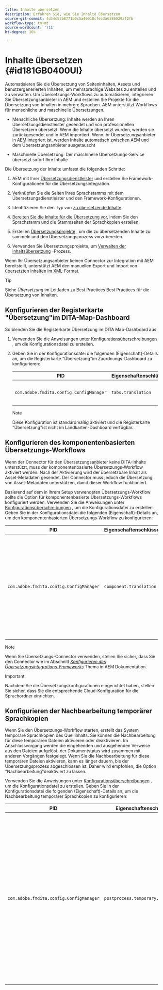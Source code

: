 ```yaml
---
title: Inhalte übersetzen
description: Erfahren Sie, wie Sie Inhalte übersetzen
source-git-commit: 4d54c52b8771b0c5a40018cfec3a6586029af2fb
workflow-type: tm+mt
source-wordcount: '711'
ht-degree: 16%

---
```



# Inhalte übersetzen {#id181GB0400UI}

Automatisieren Sie die Übersetzung von Seiteninhalten, Assets und benutzergenerierten Inhalten, um mehrsprachige Websites zu erstellen und zu verwalten. Um Übersetzungs-Workflows zu automatisieren, integrieren Sie Übersetzungsanbieter in AEM und erstellen Sie Projekte für die Übersetzung von Inhalten in mehrere Sprachen. AEM unterstützt Workflows für menschliche und maschinelle Übersetzungen.

- Menschliche Übersetzung: Inhalte werden an Ihren Übersetzungsdienstleister gesendet und von professionellen Übersetzern übersetzt. Wenn die Inhalte übersetzt wurden, werden sie zurückgesendet und in AEM importiert. Wenn Ihr Übersetzungsanbieter in AEM integriert ist, werden Inhalte automatisch zwischen AEM und dem Übersetzungsanbieter ausgetauscht

- Maschinelle Übersetzung: Der maschinelle Übersetzungs-Service übersetzt sofort Ihre Inhalte


Die Übersetzung der Inhalte umfasst die folgenden Schritte:

1. AEM mit Ihrer [Übersetzungsdienstleister](https://experienceleague.adobe.com/docs/experience-manager-cloud-service/sites/administering/reusing-content/translation/integration-framework.html?lang=en) und erstellen Sie Framework-Konfigurationen für die Übersetzungsintegration.

1. Verknüpfen Sie die Seiten Ihres Sprachstamms mit dem Übersetzungsdienstleister und den Framework-Konfigurationen.

1. Identifizieren Sie den Typ von [zu übersetzende Inhalte](https://experienceleague.adobe.com/docs/experience-manager-cloud-service/sites/administering/reusing-content/translation/rules.html?lang=en).

1. [Bereiten Sie die Inhalte für die Übersetzung vor](https://experienceleague.adobe.com/docs/experience-manager-cloud-service/sites/administering/reusing-content/translation/preparation.html?lang=en), indem Sie den Sprachstamm und die Stammseiten der Sprachkopien erstellen.

1. Erstellen [Übersetzungsprojekte](https://experienceleague.adobe.com/docs/experience-manager-cloud-service/sites/administering/reusing-content/translation/managing-projects.html?lang=de) , um die zu übersetzenden Inhalte zu sammeln und den Übersetzungsprozess vorzubereiten.

1. Verwenden Sie Übersetzungsprojekte, um [Verwalten der Inhaltsübersetzung](https://experienceleague.adobe.com/docs/experience-manager-cloud-service/sites/administering/reusing-content/translation/managing-projects.html?lang=de) -Prozess.


Wenn Ihr Übersetzungsanbieter keinen Connector zur Integration mit AEM bereitstellt, unterstützt AEM den manuellen Export und Import von übersetzten Inhalten im XML-Format.

>[!TIP]
>
> Siehe *Übersetzung* im Leitfaden zu Best Practices Best Practices für die Übersetzung von Inhalten.

## Konfigurieren der Registerkarte &quot;Übersetzung&quot;im DITA-Map-Dashboard

So blenden Sie die Registerkarte Übersetzung im DITA Map-Dashboard aus:

1. Verwenden Sie die Anweisungen unter [Konfigurationsüberschreibungen](download-install-additional-config-override.md#) , um die Konfigurationsdatei zu erstellen.
1. Geben Sie in der Konfigurationsdatei die folgenden \(Eigenschaft\)-Details an, um die Registerkarte &quot;Übersetzung&quot;im Zuordnungs-Dashboard zu konfigurieren:

   | PID | Eigenschaftenschlüssel | Eigenschaftswert |
   |---|------------|--------------|
   | `com.adobe.fmdita.config.ConfigManager` | `tabs.translation` | Boolesch \( true/false\).<br> **Standardwert**: `true` |

   >[!NOTE]
   >
   > Diese Konfiguration ist standardmäßig aktiviert und die Registerkarte &quot;Übersetzung&quot;ist nicht im Landkarten-Dashboard verfügbar.


## Konfigurieren des komponentenbasierten Übersetzungs-Workflows

Wenn der Connector für den Übersetzungsanbieter keine DITA-Inhalte unterstützt, muss der komponentenbasierte Übersetzungs-Workflow aktiviert werden. Nach der Aktivierung wird der übersetzbare Inhalt als Asset-Metadaten gesendet. Der Connector muss jedoch die Übersetzung von Asset-Metadaten unterstützen, damit dieser Workflow funktioniert.

Basierend auf dem in Ihrem Setup verwendeten Übersetzungs-Workflow sollte die Option für komponentenbasierte Übersetzungs-Workflows konfiguriert werden. Verwenden Sie die Anweisungen unter [Konfigurationsüberschreibungen](download-install-additional-config-override.md#) , um die Konfigurationsdatei zu erstellen. Geben Sie in der Konfigurationsdatei die folgenden \(Eigenschaft\)-Details an, um den komponentenbasierten Übersetzungs-Workflow zu konfigurieren:

| PID | Eigenschaftenschlüssel | Eigenschaftswert |
|---|------------|--------------|
| `com.adobe.fmdita.config.ConfigManager` | `component.translation` | Boolesch: <br> - Wenn Sie eine menschliche Übersetzung verwenden, dann *Deaktivieren* \( `false`\) die **Komponentenbasierter Übersetzungs-Workflow** -Option. <br> - Wenn Sie maschinelle Übersetzung verwenden, dann *Aktivieren \( `true`\)* die **Komponentenbasierter Übersetzungs-Workflow** -Option. |

>[!NOTE]
>
> Wenn Sie Übersetzungs-Connector verwenden, stellen Sie sicher, dass Sie den Connector wie im Abschnitt *[Konfigurieren des Übersetzungsintegrations-Frameworks](https://experienceleague.adobe.com/docs/experience-manager-cloud-service/sites/administering/reusing-content/translation/integration-framework.html?lang=en)* Thema in AEM Dokumentation.

>[!IMPORTANT]
>
> Nachdem Sie die Übersetzungskonfigurationen eingerichtet haben, stellen Sie sicher, dass Sie die entsprechende Cloud-Konfiguration für die Sprachordner einrichten.

## Konfigurieren der Nachbearbeitung temporärer Sprachkopien

Wenn Sie den Übersetzungs-Workflow starten, erstellt das System temporäre Sprachkopien des Quellinhalts. Sie können die Nachbearbeitung für diese temporären Dateien aktivieren oder deaktivieren. Im Anschlussvorgang werden die eingehenden und ausgehenden Verweise aus den Dateien aufgelöst, der Dokumentstatus wird zusammen mit anderen Vorgängen festgelegt. Wenn Sie die Nachbearbeitung für diese temporären Dateien aktivieren, kann es länger dauern, bis der Übersetzungsprozess abgeschlossen ist. Daher wird empfohlen, die Option &quot;Nachbearbeitung&quot;deaktiviert zu lassen.

Verwenden Sie die Anweisungen unter [Konfigurationsüberschreibungen](download-install-additional-config-override.md#) , um die Konfigurationsdatei zu erstellen. Geben Sie in der Konfigurationsdatei die folgenden \(Eigenschaft\)-Details an, um die Nachbearbeitung temporärer Sprachkopien zu konfigurieren:

| PID | Eigenschaftenschlüssel | Eigenschaftswert |
|---|------------|--------------|
| `com.adobe.fmdita.config.ConfigManager` | `postprocess.temporary.langcopies` | Boolesch: <br> - Wenn Sie die Nachbearbeitung nicht für die temporären Dateien ausführen möchten, dann *Deaktivieren* \( false\) die **Sprachkopien nach der Verarbeitung** -Option.<br> - Wenn Sie die Nachbearbeitung für die temporären Dateien ausführen möchten, dann *Aktivieren* \( true\) die **Sprachkopien nach der Verarbeitung** -Option.<br> **Standardwert**: false |

